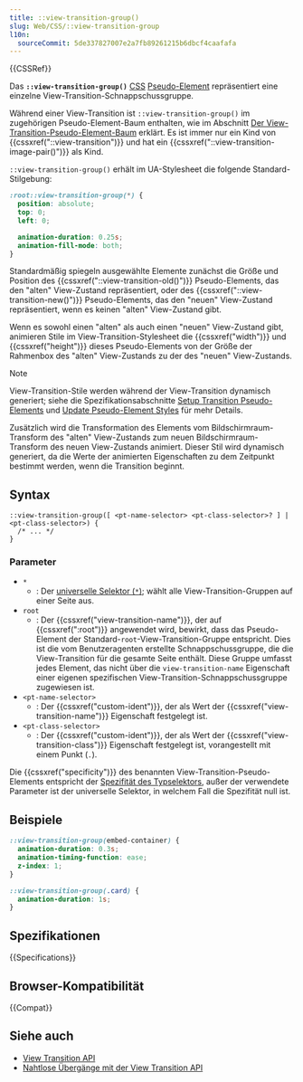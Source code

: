 ```yaml
---
title: ::view-transition-group()
slug: Web/CSS/::view-transition-group
l10n:
  sourceCommit: 5de337827007e2a7fb89261215b6dbcf4caafafa
---
```


{{CSSRef}}

Das **`::view-transition-group()`** [CSS](/de/docs/Web/CSS) [Pseudo-Element](/de/docs/Web/CSS/Pseudo-elements) repräsentiert eine einzelne View-Transition-Schnappschussgruppe.

Während einer View-Transition ist `::view-transition-group()` im zugehörigen Pseudo-Element-Baum enthalten, wie im Abschnitt [Der View-Transition-Pseudo-Element-Baum](/de/docs/Web/API/View_Transition_API/Using#the_view_transition_pseudo-element_tree) erklärt. Es ist immer nur ein Kind von {{cssxref("::view-transition")}} und hat ein {{cssxref("::view-transition-image-pair()")}} als Kind.

`::view-transition-group()` erhält im UA-Stylesheet die folgende Standard-Stilgebung:

```css
:root::view-transition-group(*) {
  position: absolute;
  top: 0;
  left: 0;

  animation-duration: 0.25s;
  animation-fill-mode: both;
}
```

Standardmäßig spiegeln ausgewählte Elemente zunächst die Größe und Position des {{cssxref("::view-transition-old()")}} Pseudo-Elements, das den "alten" View-Zustand repräsentiert, oder des {{cssxref("::view-transition-new()")}} Pseudo-Elements, das den "neuen" View-Zustand repräsentiert, wenn es keinen "alten" View-Zustand gibt.

Wenn es sowohl einen "alten" als auch einen "neuen" View-Zustand gibt, animieren Stile im View-Transition-Stylesheet die {{cssxref("width")}} und {{cssxref("height")}} dieses Pseudo-Elements von der Größe der Rahmenbox des "alten" View-Zustands zu der des "neuen" View-Zustands.

> [!NOTE]
> View-Transition-Stile werden während der View-Transition dynamisch generiert; siehe die Spezifikationsabschnitte [Setup Transition Pseudo-Elements](https://drafts.csswg.org/css-view-transitions-1/#setup-transition-pseudo-elements) und [Update Pseudo-Element Styles](https://drafts.csswg.org/css-view-transitions-1/#update-pseudo-element-styles) für mehr Details.

Zusätzlich wird die Transformation des Elements vom Bildschirmraum-Transform des "alten" View-Zustands zum neuen Bildschirmraum-Transform des neuen View-Zustands animiert. Dieser Stil wird dynamisch generiert, da die Werte der animierten Eigenschaften zu dem Zeitpunkt bestimmt werden, wenn die Transition beginnt.

## Syntax

```css-nolint
::view-transition-group([ <pt-name-selector> <pt-class-selector>? ] | <pt-class-selector>) {
  /* ... */
}
```

### Parameter

- `*`
  - : Der [universelle Selektor (`*`)](/de/docs/Web/CSS/Universal_selectors); wählt alle View-Transition-Gruppen auf einer Seite aus.
- `root`
  - : Der {{cssxref("view-transition-name")}}, der auf {{cssxref(":root")}} angewendet wird, bewirkt, dass das Pseudo-Element der Standard-`root`-View-Transition-Gruppe entspricht. Dies ist die vom Benutzeragenten erstellte Schnappschussgruppe, die die View-Transition für die gesamte Seite enthält. Diese Gruppe umfasst jedes Element, das nicht über die `view-transition-name` Eigenschaft einer eigenen spezifischen View-Transition-Schnappschussgruppe zugewiesen ist.
- `<pt-name-selector>`
  - : Der {{cssxref("custom-ident")}}, der als Wert der {{cssxref("view-transition-name")}} Eigenschaft festgelegt ist.
- `<pt-class-selector>`
  - : Der {{cssxref("custom-ident")}}, der als Wert der {{cssxref("view-transition-class")}} Eigenschaft festgelegt ist, vorangestellt mit einem Punkt (`.`).

Die {{cssxref("specificity")}} des benannten View-Transition-Pseudo-Elements entspricht der [Spezifität des Typselektors](/de/docs/Web/CSS/CSS_cascade/Specificity#type_column), außer der verwendete Parameter ist der universelle Selektor, in welchem Fall die Spezifität null ist.

## Beispiele

```css
::view-transition-group(embed-container) {
  animation-duration: 0.3s;
  animation-timing-function: ease;
  z-index: 1;
}

::view-transition-group(.card) {
  animation-duration: 1s;
}
```

## Spezifikationen

{{Specifications}}

## Browser-Kompatibilität

{{Compat}}

## Siehe auch

- [View Transition API](/de/docs/Web/API/View_Transition_API)
- [Nahtlose Übergänge mit der View Transition API](https://developer.chrome.com/docs/web-platform/view-transitions/)
